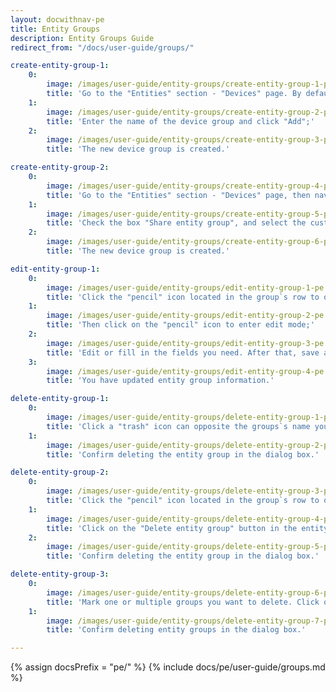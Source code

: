 ```yaml
---
layout: docwithnav-pe
title: Entity Groups
description: Entity Groups Guide
redirect_from: "/docs/user-guide/groups/"

create-entity-group-1:
    0:
        image: /images/user-guide/entity-groups/create-entity-group-1-pe.png
        title: 'Go to the "Entities" section - "Devices" page. By default, you navigate to the device group "All". Navigate to the "Groups" tab and click on the "plus" icon in the upper right corner;'
    1:
        image: /images/user-guide/entity-groups/create-entity-group-2-pe.png
        title: 'Enter the name of the device group and click "Add";'
    2:
        image: /images/user-guide/entity-groups/create-entity-group-3-pe.png
        title: 'The new device group is created.'

create-entity-group-2:
    0:
        image: /images/user-guide/entity-groups/create-entity-group-4-pe.png
        title: 'Go to the "Entities" section - "Devices" page, then navigate to the "Groups" tab and click on the "plus" icon in the upper right corner. Enter the name of entity group and then click on the "Next: Share entity group" button;'
    1:
        image: /images/user-guide/entity-groups/create-entity-group-5-pe.png
        title: 'Check the box "Share entity group", and select the customer we share entity group. Then select the user group and permission for it. Click "Add";'
    2:
        image: /images/user-guide/entity-groups/create-entity-group-6-pe.png
        title: 'The new device group is created.'

edit-entity-group-1:
    0:
        image: /images/user-guide/entity-groups/edit-entity-group-1-pe.png
        title: 'Click the "pencil" icon located in the group`s row to open entity group details;'
    1:
        image: /images/user-guide/entity-groups/edit-entity-group-2-pe.png
        title: 'Then click on the "pencil" icon to enter edit mode;'
    2:
        image: /images/user-guide/entity-groups/edit-entity-group-3-pe.png
        title: 'Edit or fill in the fields you need. After that, save all changes;'
    3:
        image: /images/user-guide/entity-groups/edit-entity-group-4-pe.png
        title: 'You have updated entity group information.'

delete-entity-group-1:
    0:
        image: /images/user-guide/entity-groups/delete-entity-group-1-pe.png
        title: 'Click a "trash" icon can opposite the groups`s name you want to delete;'
    1:
        image: /images/user-guide/entity-groups/delete-entity-group-2-pe.png
        title: 'Confirm deleting the entity group in the dialog box.'

delete-entity-group-2:
    0:
        image: /images/user-guide/entity-groups/delete-entity-group-3-pe.png
        title: 'Click the "pencil" icon located in the group`s row to open entity group details;'
    1:
        image: /images/user-guide/entity-groups/delete-entity-group-4-pe.png
        title: 'Click on the "Delete entity group" button in the entity group details;'
    2:
        image: /images/user-guide/entity-groups/delete-entity-group-5-pe.png
        title: 'Confirm deleting the entity group in the dialog box.'

delete-entity-group-3:
    0:
        image: /images/user-guide/entity-groups/delete-entity-group-6-pe.png
        title: 'Mark one or multiple groups you want to delete. Click on the trash bin icon in the top right corner;'
    1:
        image: /images/user-guide/entity-groups/delete-entity-group-7-pe.png
        title: 'Confirm deleting entity groups in the dialog box.'

---
```


{% assign docsPrefix = "pe/" %}
{% include docs/pe/user-guide/groups.md %}
